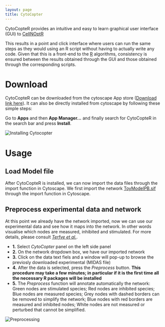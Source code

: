 ```yaml
---
layout: page
title: CytoCopter
---
```


CytoCopteR provides an intuitive and easy to learn graphical user interface (GUI) to [CellNOptR](https://saezlab.github.io/CellNOptR/7_CytoCopter/)

This results in a point and click interface where users can run the same steps as they would using an R script without having to actually write any code. Given that this is a front-end to the [R](https://www.r-project.org/) algorithms, consistency is ensured between the results obtained through the GUI and those obtained through the corresponding scripts.

# Download

CytoCopteR can be downloaded from the cytoscape App store ([Download link here](http://apps.cytoscape.org/apps/cytocopter)). It can also be directly installed from cytoscape  by following these simple steps:

Go to **Apps** and then **App Manager...** and finally search for CytoCopteR in the search bar and press **Install**.

<img src="/CellNOptR/public/cytocopter_1.png" alt="Installing Cytocopter">


# Usage

## Load Model file

After CytoCopteR is installed, we can now import the data files through the import function in Cytoscape. We first import the network [ToyModelPB.sif](http://nbviewer.jupyter.org/github/saezlab/CellNOptR/blob/gh-pages/public/ToyModelPB.sif) through the import function in Cytoscape.

## Preprocess experimental data and network

At this point we already have the network imported, now we can use our experimental data and see how it maps into the network. In other words visualise which nodes are measured, inhibited and stimulated. For more details, please consult [*Terfve et al.*](https://bmcsystbiol.biomedcentral.com/articles/10.1186/1752-0509-6-133).

  * **1.** Select *CytoCopter* panel on the left side panel
  * **2.** On the network dropdown box, we have our imported network
  * **3.** Click on the data text fiels and a window will pop-up to browse the previosly downloaded experimental (MIDAS file)
  * **4.** After the data is selected, press the *Preprocess* button. **This procedure may take a few minutes; in particular if it is the first time all the necessary R packages will be installed**
  * **5.** The *Preprocess* function will annotate automatically the network: Green nodes are stimulated species; Red nodes are inhibited species; Blue nodes are measured species; Grey nodes with dashed borders can be removed to simplify the network; Blue nodes with red borders are measured and inhibited nodes; White nodes are not measured or perturbed that cannot be simplified.
  
<img src="/CellNOptR/public/cytocopter_4.png" alt="Preprocessing">

